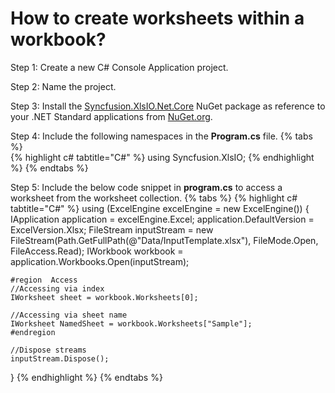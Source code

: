 # How to create worksheets within a workbook?

Step 1: Create a new C# Console Application project.

Step 2: Name the project.

Step 3: Install the [Syncfusion.XlsIO.Net.Core](https://www.nuget.org/packages/Syncfusion.XlsIO.Net.Core) NuGet package as reference to your .NET Standard applications from [NuGet.org](https://www.nuget.org).

Step 4: Include the following namespaces in the **Program.cs** file.
{% tabs %}  
{% highlight c# tabtitle="C#" %}
using Syncfusion.XlsIO;
{% endhighlight %}
{% endtabs %}  

Step 5: Include the below code snippet in **program.cs** to access a worksheet from the worksheet collection.
{% tabs %}
{% highlight c# tabtitle="C#" %}
using (ExcelEngine excelEngine = new ExcelEngine())
{
    IApplication application = excelEngine.Excel;
    application.DefaultVersion = ExcelVersion.Xlsx;
    FileStream inputStream = new FileStream(Path.GetFullPath(@"Data/InputTemplate.xlsx"), FileMode.Open, FileAccess.Read);
    IWorkbook workbook = application.Workbooks.Open(inputStream);

    #region  Access
    //Accessing via index
    IWorksheet sheet = workbook.Worksheets[0];

    //Accessing via sheet name
    IWorksheet NamedSheet = workbook.Worksheets["Sample"];
    #endregion

    //Dispose streams
    inputStream.Dispose();
}
{% endhighlight %}
{% endtabs %} 